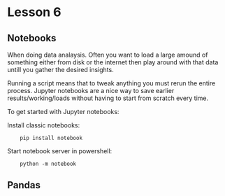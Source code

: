 # Lesson 6

## Notebooks

When doing data analaysis. Often you want to load a large amound of something either from disk or the internet then play around with that data untill you gather the desired insights.

Running a script means that to tweak anything you must rerun the entire process. Jupyter notebooks are a nice way to save earlier results/working/loads without having to start from scratch every time.

To get started with Jupyter notebooks:

Install classic notebooks:

        pip install notebook

Start notebook server in powershell:

        python -m notebook

## Pandas

